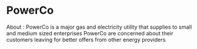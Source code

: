 # PowerCo
About : PowerCo is a major gas and electricity utility that supplies to small and medium sized enterprises
PowerCo are concerned about their customers leaving for better offers from other energy providers
